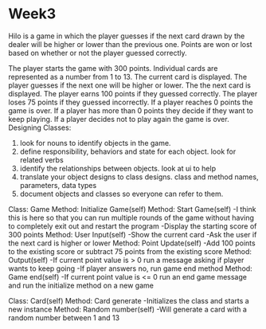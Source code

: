 # Week3
Hilo is a game in which the player guesses if the next card drawn by the dealer will be higher or lower than the previous one. Points are won or lost based on whether or not the player guessed correctly.

The player starts the game with 300 points.
Individual cards are represented as a number from 1 to 13.
The current card is displayed.
The player guesses if the next one will be higher or lower.
The the next card is displayed.
The player earns 100 points if they guessed correctly.
The player loses 75 points if they guessed incorrectly.
If a player reaches 0 points the game is over.
If a player has more than 0 points they decide if they want to keep playing.
If a player decides not to play again the game is over.
Designing Classes:
1. look for nouns to identify objects in the game.
2. define responsibility, behaviors and state for each object. look for related verbs
3. identify the relationships between objects. look at ui to help
4. translate your object designs to class designs. class and method names, parameters, data types
5. document objects and classes so everyone can refer to them.

Class: Game
Method: Initialize Game(self)
Method: Start Game(self)
-I think this is here so that you can run multiple rounds of the game without having to completely exit out and restart the program
-Display the starting score of 300 points
Method: User Input(self)
-Show the current card
-Ask the user if the next card is higher or lower
Method: Point Update(self)
-Add 100 points to the existing score or subtract 75 points from the existing score
Method: Output(self)
-If current point value is > 0 run a message asking if player wants to keep going
-If player answers no, run game end method
Method: Game end(self)
-If current point value is <= 0 run an end game message and run the initialize method on a new game

Class: Card(self)
Method: Card generate
-Initializes the class and starts a new instance
Method: Random number(self)
-Will generate a card with a random number between 1 and 13
